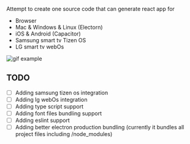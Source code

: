 Attempt to create one source code that can generate react app for 
- Browser 
- Mac & Windows & Linux (Electorn)
- iOS & Android (Capacitor)
- Samsung smart tv Tizen OS
- LG smart tv webOs

![gif example](https://user-images.githubusercontent.com/24798045/115632381-42c5de00-a310-11eb-8ca6-16a35c70b136.gif)


## TODO 
- [ ] Adding samsung tizen os integration
- [ ] Adding lg webOs integration
- [ ] Adding type script support
- [ ] Adding font files bundling support
- [ ] Adding eslint support
- [ ] Adding better electron production bundling (currently it bundles all project files including /node_modules)
